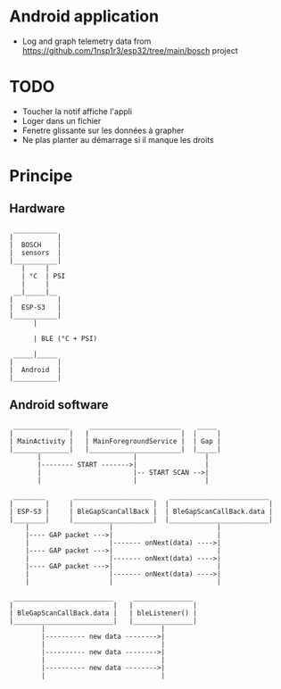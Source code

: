 # Android application
- Log and graph telemetry data from https://github.com/1nsp1r3/esp32/tree/main/bosch project

# TODO
- Toucher la notif affiche l'appli
- Loger dans un fichier
- Fenetre glissante sur les données à grapher
- Ne plas planter au démarrage si il manque les droits

# Principe
## Hardware
```
 ___________
|           |
|  BOSCH    |
|  sensors  |
|___________|
   |     |
   | °C  | PSI
   |     |
 __|_____|__
|           |
|  ESP-S3   |
|___________|
      |

      | BLE (°C + PSI)

 _____|_____
|           |
|  Android  |
|___________|
```

## Android software
```
 ______________     _______________________    _____ 
|              |   |                       |  |     |
| MainActivity |   | MainForegroundService |  | Gap |
|______________|   |_______________________|  |_____|
       |                       |                 |
       |-------- START ------->|                 |
       |                       |-- START SCAN -->|
       |                       |                 |
```

```
 ________       ____________________    _________________________ 
|        |     |                    |  |                         |
| ESP-S3 |     | BleGapScanCallBack |  | BleGapScanCallBack.data |
|________|     |____________________|  |_________________________|
    |                    |                          |
    |---- GAP packet --->|                          |
    |                    |------- onNext(data) ---->|
    |---- GAP packet --->|                          |
    |                    |------- onNext(data) ---->|
    |---- GAP packet --->|                          |
    |                    |------- onNext(data) ---->|
    |                    |                          |
```

```
 _________________________     _______________ 
|                         |   |               |
| BleGapScanCallBack.data |   | bleListener() |
|_________________________|   |_______________|
        |                             |
        |---------- new data -------->|
        |                             |
        |---------- new data -------->|
        |                             |
        |---------- new data -------->|
        |                             |
```

